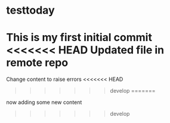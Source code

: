 # testtoday
This is my first initial commit
<<<<<<< HEAD
Updated file in remote repo
=======
Change content to raise errors
<<<<<<< HEAD
>>>>>>> develop
=======

now adding some new content
>>>>>>> develop
